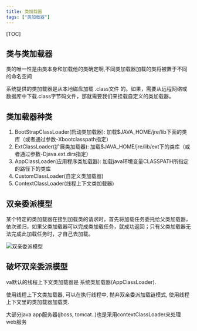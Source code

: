 ```yaml
---
title: 类加载器
tags: ["类加载器"]
---
```


[TOC]

<!--more-->

## 类与类加载器

类的唯一性是由类本身和加载他的类确定啊,不同类加载器加载的类将被置于不同的命名空间

系统提供的类加载器是从本地磁盘加载 .class文件 的。如果，需要从远程网络或数据库中下载.class字节码文件，那就需要我们来挂载自定义的类加载器。

## 类加载器种类

1. BootStrapClassLoader(启动类加载器): 加载$JAVA_HOME/jre/lib下面的类库（或者通过参数-Xbootclasspath指定）
2. ExtClassLoader(扩展类加载器): 加载$JAVA_HOME/jre/lib/ext下的类库（或者通过参数-Djava.ext.dirs指定）
3. AppClassLoader(应用程序类加载器): 加载java环境变量CLASSPATH所指定的路径下的类库
4. CustomClassLoader(自定义类加载器)
5. ContextClassLoader(线程上下文类加载器)

## 双亲委派模型

某个特定的类加载器在接到加载类的请求时，首先将加载任务委托给父类加载器，依次递归，如果父类加载器可以完成类加载任务，就成功返回；只有父类加载器无法完成此加载任务时，才自己去加载。

![双亲委派模型](http://7xlgbq.com1.z0.glb.clouddn.com/双亲委派模型.png "双亲委派模型")

## 破坏双亲委派模型

va默认的线程上下文类加载器是 系统类加载器(AppClassLoader).

使用线程上下文类加载器, 可以在执行线程中, 抛弃双亲委派加载链模式, 使用线程上下文里的类加载器加载类.

大部分java app服务器(jboss, tomcat..)也是采用contextClassLoader来处理web服务


